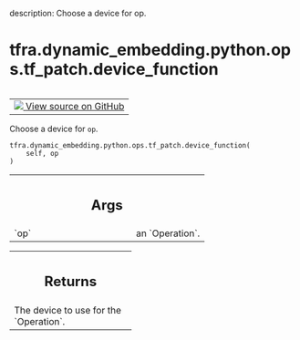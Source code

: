 description: Choose a device for op.

<div itemscope itemtype="http://developers.google.com/ReferenceObject">
<meta itemprop="name" content="tfra.dynamic_embedding.python.ops.tf_patch.device_function" />
<meta itemprop="path" content="Stable" />
</div>

# tfra.dynamic_embedding.python.ops.tf_patch.device_function

<!-- Insert buttons and diff -->

<table class="tfo-notebook-buttons tfo-api nocontent" align="left">
<td>
  <a target="_blank" href="https://github.com/tensorflow/recommenders-addons/tree/master/tensorflow_recommenders_addons/dynamic_embedding/python/ops/tf_patch.py#L179-L218">
    <img src="https://www.tensorflow.org/images/GitHub-Mark-32px.png" />
    View source on GitHub
  </a>
</td>
</table>



Choose a device for `op`.

<pre class="devsite-click-to-copy prettyprint lang-py tfo-signature-link">
<code>tfra.dynamic_embedding.python.ops.tf_patch.device_function(
    self, op
)
</code></pre>



<!-- Placeholder for "Used in" -->


<!-- Tabular view -->
 <table class="responsive fixed orange">
<colgroup><col width="214px"><col></colgroup>
<tr><th colspan="2"><h2 class="add-link">Args</h2></th></tr>

<tr>
<td>
`op`
</td>
<td>
an `Operation`.
</td>
</tr>
</table>



<!-- Tabular view -->
 <table class="responsive fixed orange">
<colgroup><col width="214px"><col></colgroup>
<tr><th colspan="2"><h2 class="add-link">Returns</h2></th></tr>
<tr class="alt">
<td colspan="2">
The device to use for the `Operation`.
</td>
</tr>

</table>


